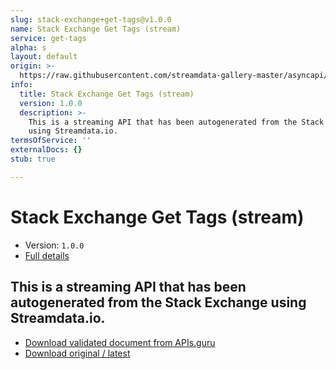 ```yaml
---
slug: stack-exchange+get-tags@v1.0.0
name: Stack Exchange Get Tags (stream)
service: get-tags
alpha: s
layout: default
origin: >-
  https://raw.githubusercontent.com/streamdata-gallery-master/asyncapi/master/_listings/stack-exchange/stack-exchange-get-tags-stream-async.md
info:
  title: Stack Exchange Get Tags (stream)
  version: 1.0.0
  description: >-
    This is a streaming API that has been autogenerated from the Stack Exchange
    using Streamdata.io.
termsOfService: ''
externalDocs: {}
stub: true

---
```

# Stack Exchange Get Tags (stream)

* Version: `1.0.0`
* [Full details](../html/stack-exchange+get-tags@v1.0.0.html)



## This is a streaming API that has been autogenerated from the Stack Exchange using Streamdata.io.



* [Download validated document from APIs.guru](https://raw.githubusercontent.com/APIs-guru/asyncapi-directory/master/docs/APIs/stack-exchange%2Bget-tags%40v1.0.0.yaml)
* [Download original / latest](https://raw.githubusercontent.com/streamdata-gallery-master/asyncapi/master/_listings/stack-exchange/stack-exchange-get-tags-stream-async.md)

<script type="application/ld+json">
{
  "@context": "http://schema.org/",
  "@type": "WebAPI",
  "description": "This is a streaming API that has been autogenerated from the Stack Exchange using Streamdata.io.",
  "documentation": "",

  "name": "Stack Exchange Get Tags (stream)"
}
</script>
